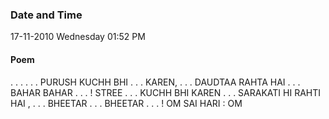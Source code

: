 ### Date and Time

17-11-2010 Wednesday 01:52 PM

#### Poem

. . . . . . PURUSH KUCHH BHI . . . KAREN, . . . DAUDTAA RAHTA HAI . . . BAHAR BAHAR . . . ! STREE . . . KUCHH BHI KAREN . . . SARAKATI HI RAHTI HAI , . . . BHEETAR . . . BHEETAR . . . ! OM SAI HARI : OM
